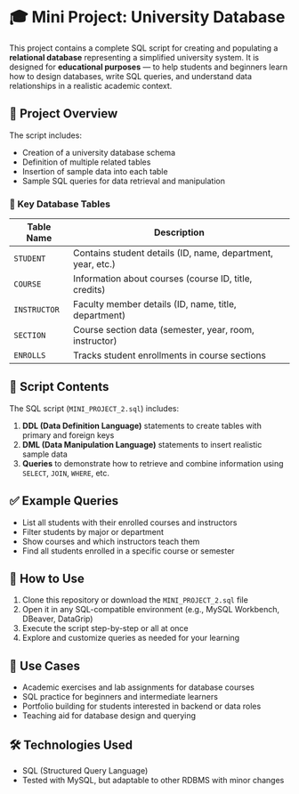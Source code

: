 
# 🎓 Mini Project: University Database

This project contains a complete SQL script for creating and populating a **relational database** representing a simplified university system. It is designed for **educational purposes** — to help students and beginners learn how to design databases, write SQL queries, and understand data relationships in a realistic academic context.

## 📌 Project Overview

The script includes:

* Creation of a university database schema
* Definition of multiple related tables
* Insertion of sample data into each table
* Sample SQL queries for data retrieval and manipulation

### 📂 Key Database Tables

| Table Name   | Description                                                 |
| ------------ | ----------------------------------------------------------- |
| `STUDENT`    | Contains student details (ID, name, department, year, etc.) |
| `COURSE`     | Information about courses (course ID, title, credits)       |
| `INSTRUCTOR` | Faculty member details (ID, name, title, department)        |
| `SECTION`    | Course section data (semester, year, room, instructor)      |
| `ENROLLS`    | Tracks student enrollments in course sections               |

## 🧱 Script Contents

The SQL script (`MINI_PROJECT_2.sql`) includes:

1. **DDL (Data Definition Language)** statements to create tables with primary and foreign keys
2. **DML (Data Manipulation Language)** statements to insert realistic sample data
3. **Queries** to demonstrate how to retrieve and combine information using `SELECT`, `JOIN`, `WHERE`, etc.

## ✅ Example Queries

* List all students with their enrolled courses and instructors
* Filter students by major or department
* Show courses and which instructors teach them
* Find all students enrolled in a specific course or semester

## 🚀 How to Use

1. Clone this repository or download the `MINI_PROJECT_2.sql` file
2. Open it in any SQL-compatible environment (e.g., MySQL Workbench, DBeaver, DataGrip)
3. Execute the script step-by-step or all at once
4. Explore and customize queries as needed for your learning

## 🎯 Use Cases

* Academic exercises and lab assignments for database courses
* SQL practice for beginners and intermediate learners
* Portfolio building for students interested in backend or data roles
* Teaching aid for database design and querying

## 🛠️ Technologies Used

* SQL (Structured Query Language)
* Tested with MySQL, but adaptable to other RDBMS with minor changes

